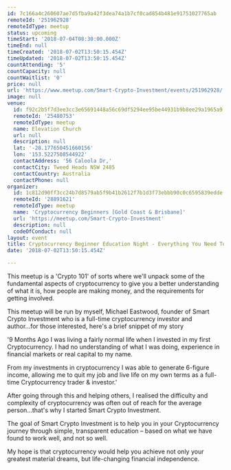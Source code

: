```yaml
---
id: 7c166a4c260607ae7d5fba9a42f3dea74a1b7cf0cad854b481e91751027765ab
remoteId: '251962928'
remoteIdType: meetup
status: upcoming
timeStart: '2018-07-04T08:30:00.000Z'
timeEnd: null
timeCreated: '2018-07-02T13:50:15.454Z'
timeUpdated: '2018-07-02T13:50:15.454Z'
countAttending: '5'
countCapacity: null
countWaitlist: '0'
price: null
url: 'https://www.meetup.com/Smart-Crypto-Investment/events/251962928/'
image: null
venue:
  id: f92c2b5f7d3ee3cc3e65691448a56c69df5294ee95be44931b9b8ee29a1965a9
  remoteId: '25480753'
  remoteIdType: meetup
  name: Elevation Church
  url: null
  description: null
  lat: '-28.177650451660156'
  lon: '153.5227508544922'
  contactAddress: '56 Caloola Dr,'
  contactCity: Tweed Heads NSW 2485
  contactCountry: Australia
  contactPhone: null
organizer:
  id: 1c812d90ff3cc24b7d8579ab5f9b41b2612f7b1d3f73ebbb90c0c6595839edde
  remoteId: '28891621'
  remoteIdType: meetup
  name: 'Cryptocurrency Beginners [Gold Coast & Brisbane]'
  url: 'https://meetup.com/Smart-Crypto-Investment'
  description: null
  codeOfConduct: null
layout: event
title: Cryptocurrency Beginner Education Night - Everything You Need To Know
date: '2018-07-02T13:50:15.454Z'

---
```

<p>This meetup is a 'Crypto 101' of sorts where we'll unpack some of the fundamental aspects of cryptocurrency to give you a better understanding of what it is, how people are making money, and the requirements for getting involved.</p> <p>This meetup will be run by myself, Michael Eastwood, founder of Smart Crypto Investment who is a full-time cryptocurrency investor and author...for those interested, here's a brief snippet of my story</p> <p>'9 Months Ago I was living a fairly normal life when I invested in my first Cryptocurrency. I had no understanding of what I was doing, experience in financial markets or real capital to my name.</p> <p>From my investments in cryptocurrency I was able to generate 6-figure income, allowing me to quit my job and live life on my own terms as a full-time Cryptocurrency trader &amp; investor.'</p> <p>After going through this and helping others, I realised the difficulty and complexity of cryptocurrency was often out of reach for the average person...that's why I started Smart Crypto Investment.</p> <p>The goal of Smart Crypto Investment is to help you in your Cryptocurrency journey through simple, transparent education – based on what we have found to work well, and not so well.</p> <p>My hope is that cryptocurrency would help you achieve not only your greatest material dreams, but life-changing financial independence.</p>
